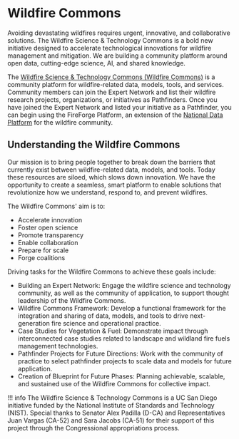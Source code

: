 # Wildfire Commons

Avoiding devastating wildfires requires urgent, innovative, and collaborative solutions. The Wildfire Science & Technology Commons is a bold new initiative designed to accelerate technological innovations for wildfire management and mitigation. We are building a community platform around open data, cutting-edge science, AI, and shared knowledge.

The [Wildfire Science & Technology Commons (Wildfire Commons)](https://www.wildfirecommons.org/) is a community platform for wildfire-related data, models, tools, and services. Community members can join the Expert Network and list their wildfire research projects, organizations, or initiatives as Pathfinders. Once you have joined the Expert Network and listed your initiative as a Pathfinder, you can begin using the FireForge Platform, an extension of the [National Data Platform](https://nationaldataplatform.org/) for the wildfire community.

## Understanding the Wildfire Commons

Our mission is to bring people together to break down the barriers that currently exist between wildfire-related data, models, and tools. Today these resources are siloed, which slows down innovation. We have the opportunity to create a seamless, smart platform to enable solutions that revolutionize how we understand, respond to, and prevent wildfires.

The Wildfire Commons' aim is to:

- Accelerate innovation
- Foster open science
- Promote transparency
- Enable collaboration
- Prepare for scale
- Forge coalitions

Driving tasks for the Wildfire Commons to achieve these goals include:

- Building an Expert Network: Engage the wildfire science and technology community, as well as the community of application, to support thought leadership of the Wildfire Commons.
- Wildfire Commons Framework: Develop a functional framework for the integration and sharing of data, models, and tools to drive next-generation fire science and operational practice.
- Case Studies for Vegetation & Fuel: Demonstrate impact through interconnected case studies related to landscape and wildland fire fuels management technologies.
- Pathfinder Projects for Future Directions: Work with the community of practice to select pathfinder projects to scale data and models for future application.
- Creation of Blueprint for Future Phases: Planning achievable, scalable, and sustained use of the Wildfire Commons for collective impact.


!!! info
    The Wildfire Science & Technology Commons is a UC San Diego initiative funded by the National Institute of Standards and Technology (NIST). Special thanks to Senator Alex Padilla (D-CA) and Representatives Juan Vargas (CA-52) and Sara Jacobs (CA-51) for their support of this project through the Congressional appropriations process.